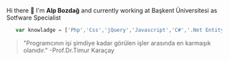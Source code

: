 Hi there 👋
I'm **Alp Bozdağ** and currently working at
Başkent Üniversitesi as Sotfware Specialist

```javascript
   var knowladge = ['Php','Css','jQuery','Javascript','C#','.Net Entity Core','MySQL','Oracle','PL/SQL','MongoDB','NodeJS']
```

> "Programcının işi şimdiye kadar görülen işler arasında en karmaşık olanıdır." -Prof.Dr.Timur Karaçay

